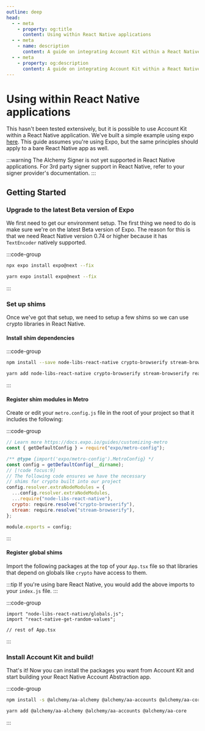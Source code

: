 ```yaml
---
outline: deep
head:
  - - meta
    - property: og:title
      content: Using within React Native applications
  - - meta
    - name: description
      content: A guide on integrating Account Kit within a React Native application
  - - meta
    - property: og:description
      content: A guide on integrating Account Kit within a React Native application
---
```


# Using within React Native applications

This hasn't been tested extensively, but it is possible to use Account Kit within a React Native application. We've built a simple example using expo [here](https://github.com/alchemyplatform/aa-sdk-rn-expo/tree/main). This guide assumes you're using Expo, but the same principles should apply to a bare React Native app as well.

:::warning
The Alchemy Signer is not yet supported in React Native applications. For 3rd party signer support in React Native, refer to your signer provider's documentation.
:::

## Getting Started

### Upgrade to the latest Beta version of Expo

We first need to get our environment setup. The first thing we need to do is make sure we're on the latest Beta version of Expo. The reason for this is that we need React Native version 0.74 or higher because it has `TextEncoder` natively supported.

:::code-group

```bash [npm]
npx expo install expo@next --fix
```

```bash [yarn]
yarn expo install expo@next --fix
```

:::

### Set up shims

Once we've got that setup, we need to setup a few shims so we can use crypto libraries in React Native.

#### Install shim dependencies

:::code-group

```bash [npm]
npm install --save node-libs-react-native crypto-browserify stream-browserify react-native-get-random-values
```

```bash [yarn]
yarn add node-libs-react-native crypto-browserify stream-browserify react-native-get-random-values
```

:::

#### Register shim modules in Metro

Create or edit your `metro.config.js` file in the root of your project so that it includes the following:

:::code-group

```js [metro.config.js]
// Learn more https://docs.expo.io/guides/customizing-metro
const { getDefaultConfig } = require("expo/metro-config");

/** @type {import('expo/metro-config').MetroConfig} */
const config = getDefaultConfig(__dirname);
// [!code focus:9]
// The following code ensures we have the necessary
// shims for crypto built into our project
config.resolver.extraNodeModules = {
  ...config.resolver.extraNodeModules,
  ...require("node-libs-react-native"),
  crypto: require.resolve("crypto-browserify"),
  stream: require.resolve("stream-browserify"),
};

module.exports = config;
```

:::

#### Register global shims

Import the following packages at the top of your `App.tsx` file so that libraries that depend on globals like `crypto` have access to them.

:::tip
If you're using bare React Native, you would add the above imports to your `index.js` file.
:::

:::code-group

```tsx [App.tsx]
import "node-libs-react-native/globals.js";
import "react-native-get-random-values";

// rest of App.tsx
```

:::

### Install Account Kit and build!

That's it! Now you can install the packages you want from Account Kit and start building your React Native Account Abstraction app.

:::code-group

```bash [npm]
npm install -s @alchemy/aa-alchemy @alchemy/aa-accounts @alchemy/aa-core
```

```bash [yarn]
yarn add @alchemy/aa-alchemy @alchemy/aa-accounts @alchemy/aa-core
```

:::
